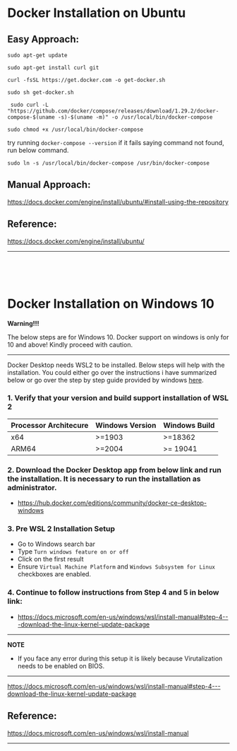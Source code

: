 # Docker Installation on Ubuntu


## Easy Approach:


```
sudo apt-get update
```
```
sudo apt-get install curl git
```
```
curl -fsSL https://get.docker.com -o get-docker.sh
```
```
sudo sh get-docker.sh
```
```
 sudo curl -L "https://github.com/docker/compose/releases/download/1.29.2/docker-compose-$(uname -s)-$(uname -m)" -o /usr/local/bin/docker-compose
```
```
sudo chmod +x /usr/local/bin/docker-compose
```
try running `docker-compose --version` if it fails saying command not found, run below command.
```
sudo ln -s /usr/local/bin/docker-compose /usr/bin/docker-compose
```
## Manual Approach:

https://docs.docker.com/engine/install/ubuntu/#install-using-the-repository


## Reference:

https://docs.docker.com/engine/install/ubuntu/

---

&nbsp;

&nbsp;

#  Docker Installation on Windows 10


**Warning!!!**

The below steps are for Windows 10. Docker support on windows is only for 10 and above! Kindly proceed with caution.

---

Docker Desktop needs WSL2 to be installed. Below steps will help with the installation. You could either go over the instructions i have summarized below or go over the step by step guide provided by windows [here](https://docs.microsoft.com/en-us/windows/wsl/install-manual).

### 1. Verify that your version and build support installation of WSL 2

| Processor Architecure | Windows Version | Windows Build |
|----|----|---|
| x64 | >=1903 | >=18362 |
| ARM64 | >=2004 | >= 19041 |

### 2. Download the Docker Desktop app from below link and run the installation. It is necessary to run the installation as administrator.

- https://hub.docker.com/editions/community/docker-ce-desktop-windows

###  3. Pre WSL 2 Installation Setup

- Go to Windows search bar
- Type `Turn windows feature on or off`
- Click on the first result
- Ensure `Virtual Machine Platform` and `Windows Subsystem for Linux` checkboxes are enabled.



### 4. Continue to follow instructions from Step 4 and 5 in below link:
- https://docs.microsoft.com/en-us/windows/wsl/install-manual#step-4---download-the-linux-kernel-update-package


---
**NOTE**
- If you face any error during this setup it is likely because Virutalization needs to be enabled on BIOS.
---

https://docs.microsoft.com/en-us/windows/wsl/install-manual#step-4---download-the-linux-kernel-update-package


## Reference:
https://docs.microsoft.com/en-us/windows/wsl/install-manual

---
